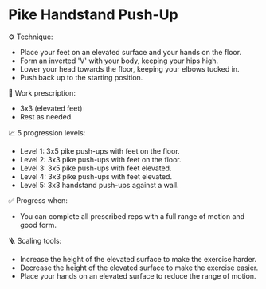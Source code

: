 # Pike Handstand Push-Up

⚙️ Technique:

- Place your feet on an elevated surface and your hands on the floor.
- Form an inverted 'V' with your body, keeping your hips high.
- Lower your head towards the floor, keeping your elbows tucked in.
- Push back up to the starting position.

🎯 Work prescription:

- 3x3 (elevated feet)
- Rest as needed.

📈 5 progression levels:

- Level 1: 3x5 pike push-ups with feet on the floor.
- Level 2: 3x3 pike push-ups with feet on the floor.
- Level 3: 3x5 pike push-ups with feet elevated.
- Level 4: 3x3 pike push-ups with feet elevated.
- Level 5: 3x3 handstand push-ups against a wall.

✅ Progress when:

- You can complete all prescribed reps with a full range of motion and good form.

🪜 Scaling tools:

- Increase the height of the elevated surface to make the exercise harder.
- Decrease the height of the elevated surface to make the exercise easier.
- Place your hands on an elevated surface to reduce the range of motion.
